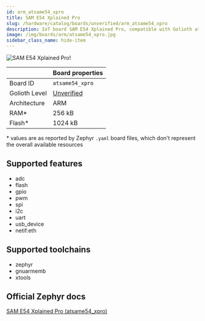 ```yaml
---
id: arm_atsame54_xpro
title: SAM E54 Xplained Pro
slug: /hardware/catalog/boards/unverified/arm_atsame54_xpro
description: IoT board SAM E54 Xplained Pro, compatible with Golioth at unverified level.
image: /img/boards/arm/atsame54_xpro.jpg
sidebar_class_name: hide-item
---
```


[//]: # (This is an auto-generated file, do not edit! Changes to it will be lost upon re-generation)

![SAM E54 Xplained Pro!](/img/boards/arm/atsame54_xpro.jpg "SAM E54 Xplained Pro")

|                | Board properties     |
| -------------  | -------------------- |
| Board ID       | `atsame54_xpro` |
| Golioth Level  | [Unverified](/hardware#unverified-boards) |
| Architecture   | ARM |
| RAM*           | 256 kB |
| Flash*         | 1024 kB |

\* values are as reported by Zephyr `.yaml` board files, which don't represent the overall available resources



## Supported features

* adc
* flash
* gpio
* pwm
* spi
* i2c
* uart
* usb_device
* netif:eth

## Supported toolchains

* zephyr
* gnuarmemb
* xtools

## Official Zephyr docs

[SAM E54 Xplained Pro (atsame54_xpro)](https://docs.zephyrproject.org/latest/boards/arm/atsame54_xpro/doc/index.html)
